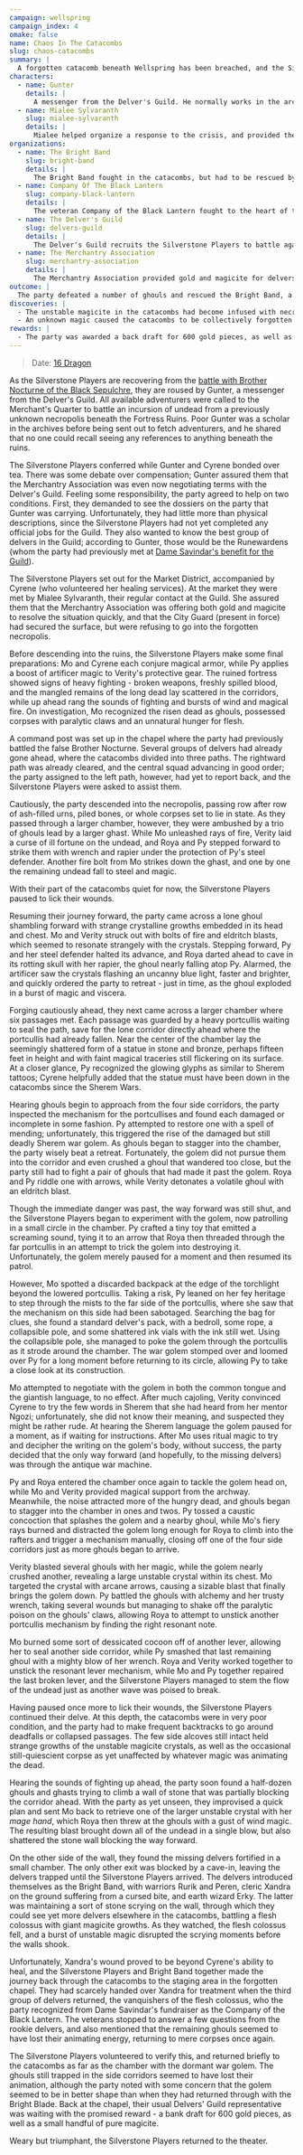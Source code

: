 ```yaml
---
campaign: wellspring
campaign_index: 4
omake: false
name: Chaos In The Catacombs
slug: chaos-catacombs
summary: |
  A forgotten catacomb beneath Wellspring has been breached, and the Silverstone Players are pressed into service to drive them back to the grave.
characters:
  - name: Gunter
    details: |
      A messenger from the Delver's Guild. He normally works in the archives, and seemed to get along well with Cyrene.
  - name: Mialee Sylvaranth
    slug: mialee-sylvaranth
    details: |
      Mialee helped organize a response to the crisis, and provided the Silverstone Players with their reward (courtest of the Merchantry Association) once the crisis had passed.
organizations:
  - name: The Bright Band
    slug: bright-band
    details: |
      The Bright Band fought in the catacombs, but had to be rescued by the Silverstone Players.
  - name: Company Of The Black Lantern
    slug: company-black-lantern
    details: |
      The veteran Company of the Black Lantern fought to the heart of the catacombs and defeated the flesh colossus that was anchoring the necromantic energy.
  - name: The Delver's Guild
    slug: delvers-guild
    details: |
      The Delver's Guild recruits the Silverstone Players to battle against the ghouls in the catacombs.
  - name: The Merchantry Association
    slug: merchantry-association
    details: |
      The Merchantry Association provided gold and magicite for delvers willing to venture into the catacombs.
outcome: |
  The party defeated a number of ghouls and rescued the Bright Band, a fellow group of delvers. While the experienced Company of the Black Lantern earned the lion's share of accolades, the Silverstone Players started to make a name for themselves.
discoveries: |
  - The unstable magicite in the catacombs had become infused with necromantic energies, but destroying the central node broke the effect. Py wonders if this networked magicite connection can be exploited.
  - An unknown magic caused the catacombs to be collectively forgotten or invisible to the people of Wellspring. According to Gunter, written references appeared suddenly in existing books. For whatever reason, Brother Nocturne's infernomancy either created this effect or broke it.
rewards: |
  - The party was awarded a back draft for 600 gold pieces, as well as four small pieces of magicite apiece.
---
```


> Date: [16 Dragon]({{site.baseurl}}/campaigns/wellspring/adventures#summer-2258)

As the Silverstone Players are recovering from the [battle with Brother Nocturne of the Black Sepulchre]({{site.baseurl}}/campaigns/wellspring/adventures/devils-playthings), they are roused by Gunter, a messenger from the Delver's Guild. All available adventurers were called to the Merchant's Quarter to battle an incursion of undead from a previously unknown necropolis beneath the Fortress Ruins. Poor Gunter was a scholar in the archives before being sent out to fetch adventurers, and he shared that no one could recall seeing any references to anything beneath the ruins.

The Silverstone Players conferred while Gunter and Cyrene bonded over tea. There was some debate over compensation; Gunter assured them that the Merchantry Association was even now negotiating terms with the Delver's Guild. Feeling some responsibility, the party agreed to help on two conditions. First, they demanded to see the dossiers on the party that Gunter was carrying. Unfortunately, they had little more than physical descriptions, since the Silverstone Players had not yet completed any official jobs for the Guild. They also wanted to know the best group of delvers in the Guild; according to Gunter, those would be the Runewardens (whom the party had previously met at [Dame Savindar's benefit for the Guild]({{site.baseurl}}/campaigns/wellspring/adventures/silverstone-theater-mystery)).

The Silverstone Players set out for the Market District, accompanied by Cyrene (who volunteered her healing services). At the market they were met by Mialee Sylvaranth, their regular contact at the Guild. She assured them that the Merchantry Association was offering both gold and magicite to resolve the situation quickly, and that the City Guard (present in force) had secured the surface, but were refusing to go into the forgotten necropolis.

Before descending into the ruins, the Silverstone Players make some final preparations: Mo and Cyrene each conjure magical armor, while Py applies a boost of artificer magic to Verity's protective gear. The ruined fortress showed signs of heavy fighting - broken weapons, freshly spilled blood, and the mangled remains of the long dead lay scattered in the corridors, while up ahead rang the sounds of fighting and bursts of wind and magical fire. On investigation, Mo recognized the risen dead as ghouls, possessed corpses with paralytic claws and an unnatural hunger for flesh.

A command post was set up in the chapel where the party had previously battled the false Brother Nocturne. Several groups of delvers had already gone ahead, where the catacombs divided into three paths. The rightward path was already cleared, and the central squad advancing in good order; the party assigned to the left path, however, had yet to report back, and the Silverstone Players were asked to assist them.

Cautiously, the party descended into the necropolis, passing row after row of ash-filled urns, piled bones, or whole corpses set to lie in state. As they passed through a larger chamber, however, they were ambushed by a trio of ghouls lead by a larger ghast. While Mo unleashed rays of fire, Verity laid a curse of ill fortune on the undead, and Roya and Py stepped forward to strike them with wrench and rapier under the protection of Py's steel defender. Another fire bolt from Mo strikes down the ghast, and one by one the remaining undead fall to steel and magic.

With their part of the catacombs quiet for now, the Silverstone Players paused to lick their wounds.

<!-- Session Break -->

Resuming their journey forward, the party came across a lone ghoul shambling forward with strange crystalline growths embedded in its head and chest. Mo and Verity struck out with bolts of fire and eldritch blasts, which seemed to resonate strangely with the crystals. Stepping forward, Py and her steel defender halted its advance, and Roya darted ahead to cave in its rotting skull with her rapier, the ghoul nearly falling atop Py. Alarmed, the artificer saw the crystals flashing an uncanny blue light, faster and brighter, and quickly ordered the party to retreat - just in time, as the ghoul exploded in a burst of magic and viscera.

Forging cautiously ahead, they next came across a larger chamber where six passages met. Each passage was guarded by a heavy portcullis waiting to seal the path, save for the lone corridor directly ahead where the portcullis had already fallen. Near the center of the chamber lay the seemingly shattered form of a statue in stone and bronze, perhaps fifteen feet in height and with faint magical traceries still flickering on its surface. At a closer glance, Py recognized the glowing glyphs as similar to Sherem tattoos; Cyrene helpfully added that the statue must have been down in the catacombs since the Sherem Wars.

Hearing ghouls begin to approach from the four side corridors, the party inspected the mechanism for the portcullises and found each damaged or incomplete in some fashion. Py attempted to restore one with a spell of mending; unfortunately, this triggered the rise of the damaged but still deadly Sherem war golem. As ghouls began to stagger into the chamber, the party wisely beat a retreat. Fortunately, the golem did not pursue them into the corridor and even crushed a ghoul that wandered too close, but the party still had to fight a pair of ghouls that had made it past the golem. Roya and Py riddle one with arrows, while Verity detonates a volatile ghoul with an eldritch blast.

Though the immediate danger was past, the way forward was still shut, and the Silverstone Players began to experiment with the golem, now patrolling in a small circle in the chamber. Py crafted a tiny toy that emitted a screaming sound, tying it to an arrow that Roya then threaded through the far portcullis in an attempt to trick the golem into destroying it. Unfortunately, the golem merely paused for a moment and then resumed its patrol.

However, Mo spotted a discarded backpack at the edge of the torchlight beyond the lowered portcullis. Taking a risk, Py leaned on her fey heritage to step through the mists to the far side of the portcullis, where she saw that the mechanism on this side had been sabotaged. Searching the bag for clues, she found a standard delver's pack, with a bedroll, some rope, a collapsible pole, and some shattered ink vials with the ink still wet. Using the collapsible pole, she managed to poke the golem through the portcullis as it strode around the chamber. The war golem stomped over and loomed over Py for a long moment before returning to its circle, allowing Py to take a close look at its construction.

Mo attempted to negotiate with the golem in both the common tongue and the giantish language, to no effect. After much cajoling, Verity convinced Cyrene to try the few words in Sherem that she had heard from her mentor Ngozi; unfortunately, she did not know their meaning, and suspected they might be rather rude. At hearing the Sherem language the golem paused for a moment, as if waiting for instructions. After Mo uses ritual magic to try and decipher the writing on the golem's body, without success, the party decided that the only way forward (and hopefully, to the missing delvers) was through the antique war machine.

Py and Roya entered the chamber once again to tackle the golem head on, while Mo and Verity provided magical support from the archway. Meanwhile, the noise attracted more of the hungry dead, and ghouls began to stagger into the chamber in ones and twos. Py tossed a caustic concoction that splashes the golem and a nearby ghoul, while Mo's fiery rays burned and distracted the golem long enough for Roya to climb into the rafters and trigger a mechanism manually, closing off one of the four side corridors just as more ghouls began to arrive.

Verity blasted several ghouls with her magic, while the golem nearly crushed another, revealing a large unstable crystal within its chest. Mo targeted the crystal with arcane arrows, causing a sizable blast that finally brings the golem down. Py battled the ghouls with alchemy and her trusty wrench, taking several wounds but managing to shake off the paralytic poison on the ghouls' claws, allowing Roya to attempt to unstick another portcullis mechanism by finding the right resonant note.

Mo burned some sort of dessicated cocoon off of another lever, allowing her to seal another side corridor, while Py smashed that last remaining ghoul with a mighty blow of her wrench. Roya and Verity worked together to unstick the resonant lever mechanism, while Mo and Py together repaired the last broken lever, and the Silverstone Players managed to stem the flow of the undead just as another wave was poised to break.

<!-- Session Break -->

Having paused once more to lick their wounds, the Silverstone Players continued their delve. At this depth, the catacombs were in very poor condition, and the party had to make frequent backtracks to go around deadfalls or collapsed passages. The few side alcoves still intact held strange growths of the unstable magicite crystals, as well as the occasional still-quiescient corpse as yet unaffected by whatever magic was animating the dead.

Hearing the sounds of fighting up ahead, the party soon found a half-dozen ghouls and ghasts trying to climb a wall of stone that was partially blocking the corridor ahead. With the party as yet unseen, they improvised a quick plan and sent Mo back to retrieve one of the larger unstable crystal with her *mage hand*, which Roya then threw at the ghouls with a gust of wind magic. The resulting blast brought down all of the undead in a single blow, but also shattered the stone wall blocking the way forward.

On the other side of the wall, they found the missing delvers fortified in a small chamber. The only other exit was blocked by a cave-in, leaving the delvers trapped until the Silverstone Players arrived. The delvers introduced themselves as the Bright Band, with warriors Rurik and Peren, cleric Xandra on the ground suffering from a cursed bite, and earth wizard Erky. The latter was maintaining a sort of stone scrying on the wall, through which they could see yet more delvers elsewhere in the catacombs, battling a flesh colossus with giant magicite growths. As they watched, the flesh colossus fell, and a burst of unstable magic disrupted the scrying moments before the walls shook.

Unfortunately, Xandra's wound proved to be beyond Cyrene's ability to heal, and the Silverstone Players and Bright Band together made the journey back through the catacombs to the staging area in the forgotten chapel. They had scarcely handed over Xandra for treatment when the third group of delvers returned, the vanquishers of the flesh colossus, who the party recognized from Dame Savindar's fundraiser as the Company of the Black Lantern. The veterans stopped to answer a few questions from the rookie delvers, and also mentioned that the remaining ghouls seemed to have lost their animating energy, returning to mere corpses once again.

The Silverstone Players volunteered to verify this, and returned briefly to the catacombs as far as the chamber with the dormant war golem. The ghouls still trapped in the side corridors seemed to have lost their animation, although the party noted with some concern that the golem seemed to be in better shape than when they had returned through with the Bright Blade. Back at the chapel, their usual Delvers' Guild representative was waiting with the promised reward - a bank draft for 600 gold pieces, as well as a small handful of pure magicite.

Weary but triumphant, the Silverstone Players returned to the theater.
